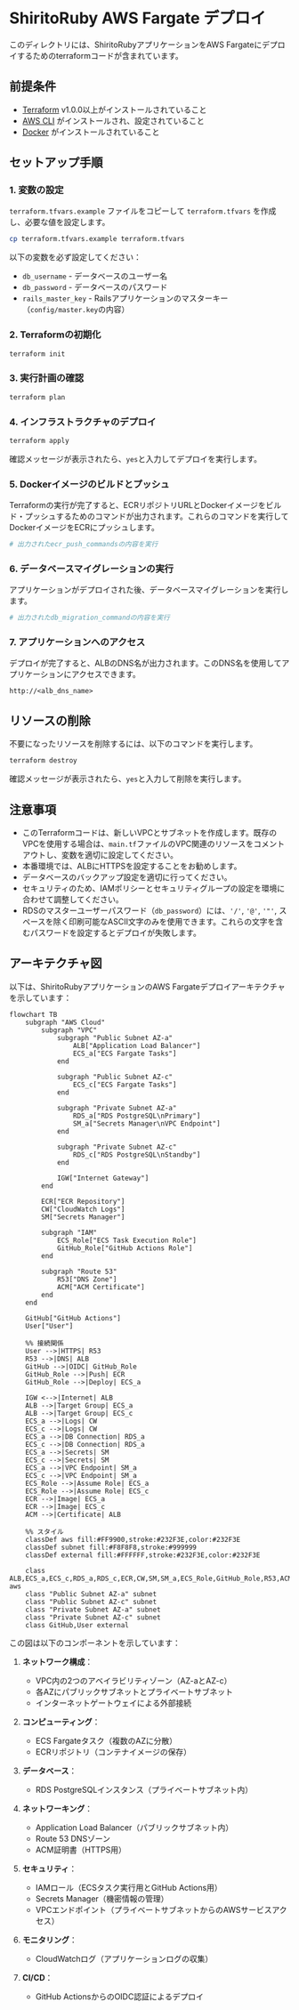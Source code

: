 # ShiritoRuby AWS Fargate デプロイ

このディレクトリには、ShiritoRubyアプリケーションをAWS Fargateにデプロイするためのterraformコードが含まれています。

## 前提条件

- [Terraform](https://www.terraform.io/downloads.html) v1.0.0以上がインストールされていること
- [AWS CLI](https://aws.amazon.com/cli/) がインストールされ、設定されていること
- [Docker](https://www.docker.com/get-started) がインストールされていること

## セットアップ手順

### 1. 変数の設定

`terraform.tfvars.example` ファイルをコピーして `terraform.tfvars` を作成し、必要な値を設定します。

```bash
cp terraform.tfvars.example terraform.tfvars
```

以下の変数を必ず設定してください：
- `db_username` - データベースのユーザー名
- `db_password` - データベースのパスワード
- `rails_master_key` - Railsアプリケーションのマスターキー（`config/master.key`の内容）

### 2. Terraformの初期化

```bash
terraform init
```

### 3. 実行計画の確認

```bash
terraform plan
```

### 4. インフラストラクチャのデプロイ

```bash
terraform apply
```

確認メッセージが表示されたら、`yes`と入力してデプロイを実行します。

### 5. Dockerイメージのビルドとプッシュ

Terraformの実行が完了すると、ECRリポジトリURLとDockerイメージをビルド・プッシュするためのコマンドが出力されます。これらのコマンドを実行してDockerイメージをECRにプッシュします。

```bash
# 出力されたecr_push_commandsの内容を実行
```

### 6. データベースマイグレーションの実行

アプリケーションがデプロイされた後、データベースマイグレーションを実行します。

```bash
# 出力されたdb_migration_commandの内容を実行
```

### 7. アプリケーションへのアクセス

デプロイが完了すると、ALBのDNS名が出力されます。このDNS名を使用してアプリケーションにアクセスできます。

```
http://<alb_dns_name>
```

## リソースの削除

不要になったリソースを削除するには、以下のコマンドを実行します。

```bash
terraform destroy
```

確認メッセージが表示されたら、`yes`と入力して削除を実行します。

## 注意事項

- このTerraformコードは、新しいVPCとサブネットを作成します。既存のVPCを使用する場合は、`main.tf`ファイルのVPC関連のリソースをコメントアウトし、変数を適切に設定してください。
- 本番環境では、ALBにHTTPSを設定することをお勧めします。
- データベースのバックアップ設定を適切に行ってください。
- セキュリティのため、IAMポリシーとセキュリティグループの設定を環境に合わせて調整してください。
- RDSのマスターユーザーパスワード（`db_password`）には、`'/'`, `'@'`, `'"'`, スペースを除く印刷可能なASCII文字のみを使用できます。これらの文字を含むパスワードを設定するとデプロイが失敗します。

## アーキテクチャ図

以下は、ShiritoRubyアプリケーションのAWS Fargateデプロイアーキテクチャを示しています：

```mermaid
flowchart TB
    subgraph "AWS Cloud"
        subgraph "VPC"
            subgraph "Public Subnet AZ-a"
                ALB["Application Load Balancer"]
                ECS_a["ECS Fargate Tasks"]
            end

            subgraph "Public Subnet AZ-c"
                ECS_c["ECS Fargate Tasks"]
            end

            subgraph "Private Subnet AZ-a"
                RDS_a["RDS PostgreSQL\nPrimary"]
                SM_a["Secrets Manager\nVPC Endpoint"]
            end

            subgraph "Private Subnet AZ-c"
                RDS_c["RDS PostgreSQL\nStandby"]
            end

            IGW["Internet Gateway"]
        end

        ECR["ECR Repository"]
        CW["CloudWatch Logs"]
        SM["Secrets Manager"]

        subgraph "IAM"
            ECS_Role["ECS Task Execution Role"]
            GitHub_Role["GitHub Actions Role"]
        end

        subgraph "Route 53"
            R53["DNS Zone"]
            ACM["ACM Certificate"]
        end
    end

    GitHub["GitHub Actions"]
    User["User"]

    %% 接続関係
    User -->|HTTPS| R53
    R53 -->|DNS| ALB
    GitHub -->|OIDC| GitHub_Role
    GitHub_Role -->|Push| ECR
    GitHub_Role -->|Deploy| ECS_a

    IGW <-->|Internet| ALB
    ALB -->|Target Group| ECS_a
    ALB -->|Target Group| ECS_c
    ECS_a -->|Logs| CW
    ECS_c -->|Logs| CW
    ECS_a -->|DB Connection| RDS_a
    ECS_c -->|DB Connection| RDS_a
    ECS_a -->|Secrets| SM
    ECS_c -->|Secrets| SM
    ECS_a -->|VPC Endpoint| SM_a
    ECS_c -->|VPC Endpoint| SM_a
    ECS_Role -->|Assume Role| ECS_a
    ECS_Role -->|Assume Role| ECS_c
    ECR -->|Image| ECS_a
    ECR -->|Image| ECS_c
    ACM -->|Certificate| ALB

    %% スタイル
    classDef aws fill:#FF9900,stroke:#232F3E,color:#232F3E
    classDef subnet fill:#F8F8F8,stroke:#999999
    classDef external fill:#FFFFFF,stroke:#232F3E,color:#232F3E

    class ALB,ECS_a,ECS_c,RDS_a,RDS_c,ECR,CW,SM,SM_a,ECS_Role,GitHub_Role,R53,ACM,IGW aws
    class "Public Subnet AZ-a" subnet
    class "Public Subnet AZ-c" subnet
    class "Private Subnet AZ-a" subnet
    class "Private Subnet AZ-c" subnet
    class GitHub,User external
```

この図は以下のコンポーネントを示しています：

1. **ネットワーク構成**：
   - VPC内の2つのアベイラビリティゾーン（AZ-aとAZ-c）
   - 各AZにパブリックサブネットとプライベートサブネット
   - インターネットゲートウェイによる外部接続

2. **コンピューティング**：
   - ECS Fargateタスク（複数のAZに分散）
   - ECRリポジトリ（コンテナイメージの保存）

3. **データベース**：
   - RDS PostgreSQLインスタンス（プライベートサブネット内）

4. **ネットワーキング**：
   - Application Load Balancer（パブリックサブネット内）
   - Route 53 DNSゾーン
   - ACM証明書（HTTPS用）

5. **セキュリティ**：
   - IAMロール（ECSタスク実行用とGitHub Actions用）
   - Secrets Manager（機密情報の管理）
   - VPCエンドポイント（プライベートサブネットからのAWSサービスアクセス）

6. **モニタリング**：
   - CloudWatchログ（アプリケーションログの収集）

7. **CI/CD**：
   - GitHub ActionsからのOIDC認証によるデプロイ